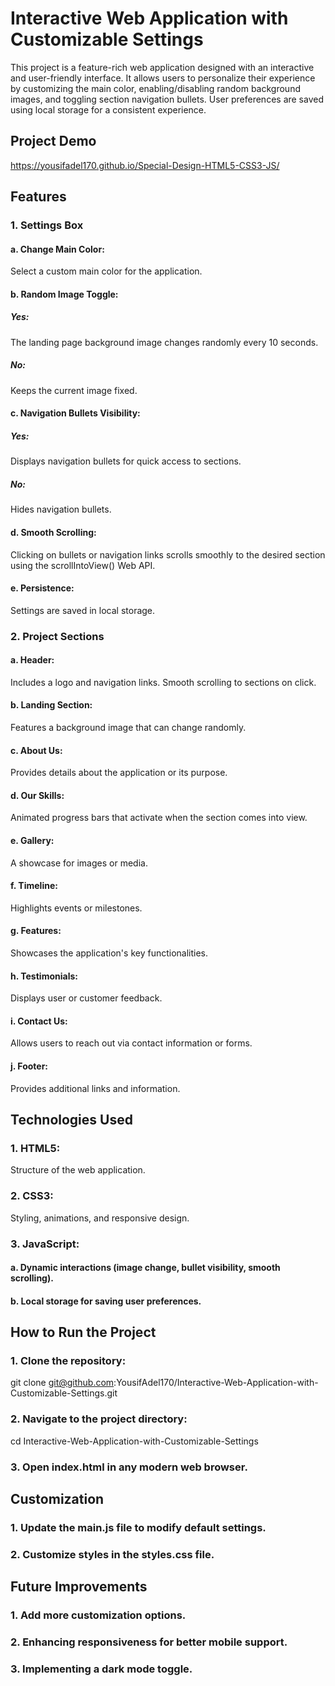 # Interactive Web Application with Customizable Settings

This project is a feature-rich web application designed with an interactive and user-friendly interface. It allows users to personalize their experience by customizing the main color, enabling/disabling random background images, and toggling section navigation bullets. User preferences are saved using local storage for a consistent experience.

## Project Demo

https://yousifadel170.github.io/Special-Design-HTML5-CSS3-JS/

## Features

### 1. Settings Box

#### a. Change Main Color:

Select a custom main color for the application.

#### b. Random Image Toggle:

##### Yes:

The landing page background image changes randomly every 10 seconds.

##### No:

Keeps the current image fixed.

#### c. Navigation Bullets Visibility:

##### Yes:

Displays navigation bullets for quick access to sections.

##### No:

Hides navigation bullets.

#### d. Smooth Scrolling:

Clicking on bullets or navigation links scrolls smoothly to the desired section using the scrollIntoView() Web API.

#### e. Persistence:

Settings are saved in local storage.

### 2. Project Sections

#### a. Header:

Includes a logo and navigation links.
Smooth scrolling to sections on click.

#### b. Landing Section:

Features a background image that can change randomly.

#### c. About Us:

Provides details about the application or its purpose.

#### d. Our Skills:

Animated progress bars that activate when the section comes into view.

#### e. Gallery:

A showcase for images or media.

#### f. Timeline:

Highlights events or milestones.

#### g. Features:

Showcases the application's key functionalities.

#### h. Testimonials:

Displays user or customer feedback.

#### i. Contact Us:

Allows users to reach out via contact information or forms.

#### j. Footer:

Provides additional links and information.

## Technologies Used

### 1. HTML5:

Structure of the web application.

### 2. CSS3:

Styling, animations, and responsive design.

### 3. JavaScript:

#### a. Dynamic interactions (image change, bullet visibility, smooth scrolling).

#### b. Local storage for saving user preferences.

## How to Run the Project

### 1. Clone the repository:

git clone git@github.com:YousifAdel170/Interactive-Web-Application-with-Customizable-Settings.git

### 2. Navigate to the project directory:

cd Interactive-Web-Application-with-Customizable-Settings

### 3. Open index.html in any modern web browser.

## Customization

### 1. Update the main.js file to modify default settings.

### 2. Customize styles in the styles.css file.

## Future Improvements

### 1. Add more customization options.

### 2. Enhancing responsiveness for better mobile support.

### 3. Implementing a dark mode toggle.
